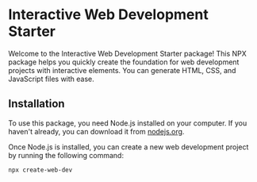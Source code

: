 # Interactive Web Development Starter

Welcome to the Interactive Web Development Starter package! This NPX package helps you quickly create the foundation for web development projects with interactive elements. You can generate HTML, CSS, and JavaScript files with ease.

## Installation

To use this package, you need Node.js installed on your computer. If you haven't already, you can download it from [nodejs.org](https://nodejs.org/).

Once Node.js is installed, you can create a new web development project by running the following command:

```bash
npx create-web-dev
